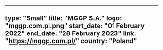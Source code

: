 
---
type: "Small"
title: "MGGP S.A."
logo: "mggp.com.pl.png"
start_date: "01 February 2022"
end_date: "28 February 2023"
link: "https://mggp.com.pl/"
country: "Poland"
---
